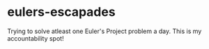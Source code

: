 # eulers-escapades
Trying to solve atleast one Euler's Project problem a day. This is my accountability spot!
